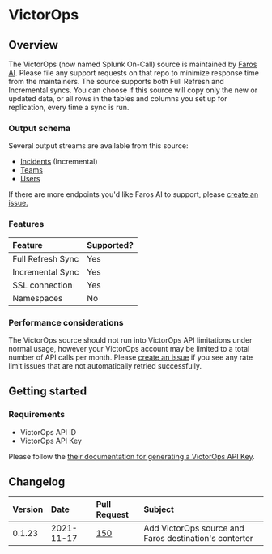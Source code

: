 # VictorOps

## Overview

The VictorOps (now named Splunk On-Call) source is maintained by [Faros
AI](https://github.com/faros-ai/airbyte-connectors/tree/main/sources/victorops-source).
Please file any support requests on that repo to minimize response time from the
maintainers. The source supports both Full Refresh and Incremental syncs. You
can choose if this source will copy only the new or updated data, or all rows in
the tables and columns you set up for replication, every time a sync is run.

### Output schema

Several output streams are available from this source:

* [Incidents](https://portal.victorops.com/public/api-docs.html#!/Reporting/get_api_reporting_v2_incidents) \(Incremental\)
* [Teams](https://portal.victorops.com/public/api-docs.html#!/Teams/get_api_public_v1_team)
* [Users](https://portal.victorops.com/public/api-docs.html#!/Teams/get_api_public_v1_team)

If there are more endpoints you'd like Faros AI to support, please [create an
issue.](https://github.com/faros-ai/airbyte-connectors/issues/new)

### Features

| Feature | Supported? |
| :--- | :--- |
| Full Refresh Sync | Yes |
| Incremental Sync | Yes |
| SSL connection | Yes |
| Namespaces | No |

### Performance considerations

The VictorOps source should not run into VictorOps API limitations under normal
usage, however your VictorOps account may be limited to a total number of API
calls per month.  Please [create an
issue](https://github.com/faros-ai/airbyte-connectors/issues/new) if you see any
rate limit issues that are not automatically retried successfully.

## Getting started

### Requirements

* VictorOps API ID
* VictorOps API Key

Please follow the [their documentation for generating a VictorOps API
Key](https://help.victorops.com/knowledge-base/api/).

## Changelog

| Version | Date | Pull Request | Subject |
| :--- | :--- | :--- | :--- |
| 0.1.23 | 2021-11-17 | [150](https://github.com/faros-ai/airbyte-connectors/pull/150) | Add VictorOps source and Faros destination's conterter |
